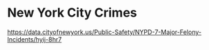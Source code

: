 # New York City Crimes

https://data.cityofnewyork.us/Public-Safety/NYPD-7-Major-Felony-Incidents/hyij-8hr7
